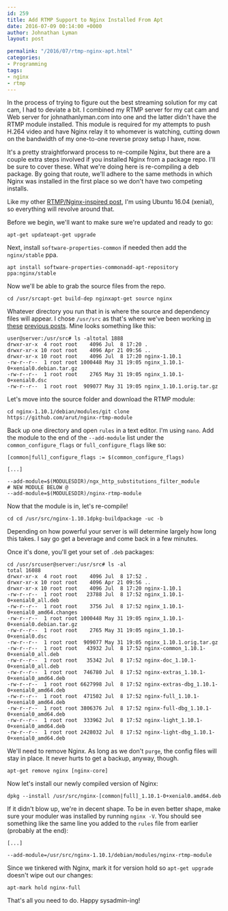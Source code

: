 ```yaml
---
id: 259
title: Add RTMP Support to Nginx Installed From Apt
date: 2016-07-09 00:14:00 +0000
author: Johnathan Lyman
layout: post

permalink: "/2016/07/rtmp-nginx-apt.html"
categories:
- Programming
tags:
- nginx
- rtmp
---
```

In the process of trying to figure out the best streaming solution for my cat cam, I had to deviate a bit. I combined my RTMP server for my cat cam and Web server for johnathanlyman.com into one and the latter didn't have the RTMP module installed. This module is required for my attempts to push H.264 video and have Nginx relay it to whomever is watching, cutting down on the bandwidth of my one-to-one reverse proxy setup I have, now.

It's a pretty straightforward process to re-compile Nginx, but there are a couple extra steps involved if you installed Nginx from a package repo. I'll be sure to cover these. What we're doing here is re-compiling a deb package. By going that route, we'll adhere to the same methods in which Nginx was installed in the first place so we don't have two competing installs.

Like my other [RTMP/Nginx-inspired post][4], I'm using Ubuntu 16.04 (xenial), so everything will revolve around that.

Before we begin, we'll want to make sure we're updated and ready to go:

```shell
apt-get updateapt-get upgrade
```

Next, install `software-properties-common` if needed then add the `nginx/stable` ppa.

```
apt install software-properties-commonadd-apt-repository ppa:nginx/stable
```

Now we'll be able to grab the source files from the repo.

```
cd /usr/srcapt-get build-dep nginxapt-get source nginx
```

Whatever directory you run that in is where the source and dependency files will appear. I chose `/usr/src` as that's where we've been working [in these][5] [previous posts][6]. Mine looks something like this:

```shell
user@server:/usr/src# ls -altotal 1888
drwxr-xr-x  4 root root    4096 Jul  8 17:20 .
drwxr-xr-x 10 root root    4096 Apr 21 09:56 ..
drwxr-xr-x 10 root root    4096 Jul  8 17:20 nginx-1.10.1
-rw-r--r--  1 root root 1000448 May 31 19:05 nginx_1.10.1-0+xenial0.debian.tar.gz
-rw-r--r--  1 root root    2765 May 31 19:05 nginx_1.10.1-0+xenial0.dsc
-rw-r--r--  1 root root  909077 May 31 19:05 nginx_1.10.1.orig.tar.gz
```

Let's move into the source folder and download the RTMP module:

```shell
cd nginx-1.10.1/debian/modules/git clone https://github.com/arut/nginx-rtmp-module
```

Back up one directory and open `rules` in a text editor. I'm using `nano`. Add the module to the end of the `--add-module` list under the `common_configure_flags` or `full_configure_flags` like so:

```
[common|full]_configure_flags := $(common_configure_flags) 		

[...]

--add-module=$(MODULESDIR)/ngx_http_substitutions_filter_module                         
# NEW MODULE BELOW @                        
--add-module=$(MODULESDIR)/nginx-rtmp-module
```

Now that the module is in, let's re-compile!

```shell
cd cd /usr/src/nginx-1.10.1dpkg-buildpackage -uc -b
```

Depending on how powerful your server is will determine largely how long this takes. I say go get a beverage and come back in a few minutes.

Once it's done, you'll get your set of `.deb` packages:

```shell
cd /usr/srcuser@server:/usr/src# ls -al 
total 16088
drwxr-xr-x  4 root root    4096 Jul  8 17:52 .
drwxr-xr-x 10 root root    4096 Apr 21 09:56 ..
drwxr-xr-x 10 root root    4096 Jul  8 17:20 nginx-1.10.1
-rw-r--r--  1 root root   23788 Jul  8 17:52 nginx_1.10.1-0+xenial0_all.deb
-rw-r--r--  1 root root    3756 Jul  8 17:52 nginx_1.10.1-0+xenial0_amd64.changes
-rw-r--r--  1 root root 1000448 May 31 19:05 nginx_1.10.1-0+xenial0.debian.tar.gz
-rw-r--r--  1 root root    2765 May 31 19:05 nginx_1.10.1-0+xenial0.dsc
-rw-r--r--  1 root root  909077 May 31 19:05 nginx_1.10.1.orig.tar.gz
-rw-r--r--  1 root root   43932 Jul  8 17:52 nginx-common_1.10.1-0+xenial0_all.deb
-rw-r--r--  1 root root   35342 Jul  8 17:52 nginx-doc_1.10.1-0+xenial0_all.deb
-rw-r--r--  1 root root  746780 Jul  8 17:52 nginx-extras_1.10.1-0+xenial0_amd64.deb
-rw-r--r--  1 root root 6627998 Jul  8 17:52 nginx-extras-dbg_1.10.1-0+xenial0_amd64.deb
-rw-r--r--  1 root root  471502 Jul  8 17:52 nginx-full_1.10.1-0+xenial0_amd64.deb
-rw-r--r--  1 root root 3806376 Jul  8 17:52 nginx-full-dbg_1.10.1-0+xenial0_amd64.deb
-rw-r--r--  1 root root  333962 Jul  8 17:52 nginx-light_1.10.1-0+xenial0_amd64.deb
-rw-r--r--  1 root root 2428032 Jul  8 17:52 nginx-light-dbg_1.10.1-0+xenial0_amd64.deb
```

We'll need to remove Nginx. As long as we don't `purge`, the config files will stay in place. It never hurts to get a backup, anyway, though.

```shell
apt-get remove nginx [nginx-core]
```

Now let's install our newly compiled version of Nginx:

```shell
dpkg --install /usr/src/nginx-[common|full]_1.10.1-0+xenial0.amd64.deb
```

If it didn't blow up, we're in decent shape. To be in even better shape, make sure your moduler was installed by running `nginx -V`. You should see something like the same line you added to the `rules` file from earlier (probably at the end):

```shell
[...] 

--add-module=/usr/src/nginx-1.10.1/debian/modules/nginx-rtmp-module
```

Since we tinkered with Nginx, mark it for version hold so `apt-get upgrade` doesn't wipe out our changes:

```
apt-mark hold nginx-full
```

That's all you need to do. Happy sysadmin-ing!


[4]: /2016/07/stream-rtmp.html
[5]: /2016/07/fighting-ffmpeg.html
[6]: /2016/07/stream-rtmp.html









